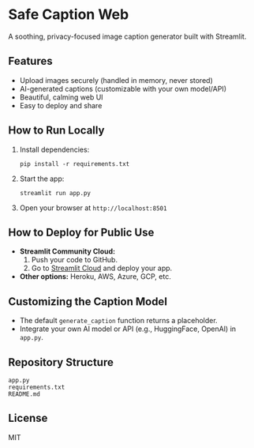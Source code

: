 # Safe Caption Web

A soothing, privacy-focused image caption generator built with Streamlit.

## Features

- Upload images securely (handled in memory, never stored)
- AI-generated captions (customizable with your own model/API)
- Beautiful, calming web UI
- Easy to deploy and share

## How to Run Locally

1. Install dependencies:
   ```
   pip install -r requirements.txt
   ```
2. Start the app:
   ```
   streamlit run app.py
   ```
3. Open your browser at `http://localhost:8501`

## How to Deploy for Public Use

- **Streamlit Community Cloud:**
  1. Push your code to GitHub.
  2. Go to [Streamlit Cloud](https://streamlit.io/cloud) and deploy your app.
- **Other options:** Heroku, AWS, Azure, GCP, etc.

## Customizing the Caption Model

- The default `generate_caption` function returns a placeholder.
- Integrate your own AI model or API (e.g., HuggingFace, OpenAI) in `app.py`.

## Repository Structure

```
app.py
requirements.txt
README.md
```

## License

MIT
